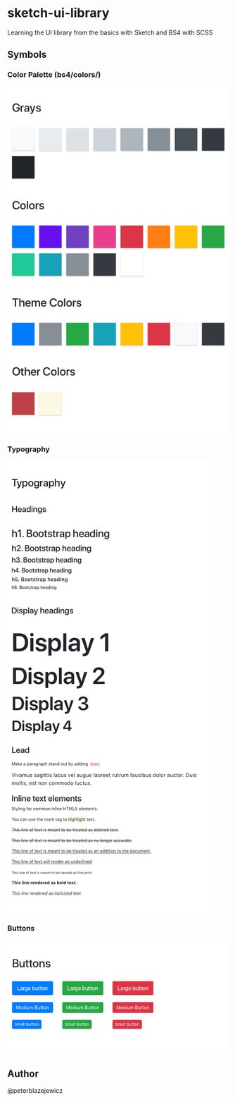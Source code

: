 # sketch-ui-library

Learning the UI library from the basics with Sketch and BS4 with SCSS

## Symbols

### Color Palette (bs4/colors/)

![Color Palette](libraries/Colors.png)

### Typography

![Typography](libraries/Typography.png)


### Buttons

![Buttons](libraries/Buttons.png)


## Author

@peterblazejewicz
